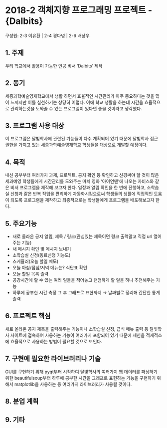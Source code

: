 # 2018-2 객체지향 프로그래밍 프로젝트 - **{Dalbits}**
구성원: 2-3 이유환 | 2-4 경다녕 | 2-6 배상우

## 1. 주제
우리 학교에서 활용이 가능한 인공 비서 ‘Dalbits’ 제작

## 2. 동기
세종과학예술영재학교에서 생활 하면서 효율적인 시간관리가 아주 중요하다는 것을 많이 느끼지만 이를 실천하기는 상당히 어렵다. 이에 학교 생활을 하는데 시간을 효율적으로 관리하는것을 도와줄 수 있는 프로그램이 있다면 좋을 것이라고 생각했다.

## 3. 프로그램 사용 대상
이 프로그램은 달빛학사에 관련된 기능들이 다수 계획되어 있기 때문에 달빛학사 접근 권한을 가지고 있는 세종과학예술영재학교 학생들을 대상으로 개발할 예정이다. 

## 4. 목적
내신 공부부터 여러가지 과제, 프로젝트, 공지 확인 등 확인하고 신경써야 할 것이 많은 세과예영 학생들에게 시간관리를 도와주는 마치 영화 ‘아이언맨’에 나오는 자비스와 같은 비서 프로그램을 제작해 보고자 한다. 일정과 알림 확인을 한 번에 진행하고, 소학습실 신청과 같은 반복 작업을 편리하게 자동화시킴으로써 학생들의 생활에 직접적인 도움이 되도록 프로그램을 제작하고 최종적으로는 학생들에게 프로그램을 배포해보고자 한다.

## 5. 주요기능
- 새로 올라온 공지 알림, 제목 / 링크(관심있는 제목이면 링크 출력말고 직접 url 열어주는 기능)
- 새 메시지 확인 및 메시지 보내기
- 소학습실 신청(동료신청 기능도)
- 스케쥴러(오늘 할일 메모)
- 오늘 아침/점심/저녁 메뉴는? 식단표 확인
- 오늘 할일 목록 출력
- 공강시간에 할 수 있는 여러 일들을 적어놓고 랜덤하게 할 일을 하나 추천해주는 기능
- 하루에 공부한 시간 측정 그 후 그래프로 표현까지 → 날짜별로 정리해 간단한 통계 출력


## 6. 프로젝트 핵심
새로 올라온 공지 제목을 출력해주는 기능이나 소학습실 신청, 급식 메뉴 출력 등 달빛학사 사이트에 접속하여 사용하는 기능이 여러가지 포함되어 있기 때문에 세션을 적재적소에 효율적으로 사용하는 방법이 필요할 것으로 보인다.

## 7. 구현에 필요한 라이브러리나 기술
GUI를 구현하기 위해 pyqt부터 시작하여 달빛학사의 여러가지 웹 데이터를 파싱하기 위한 beautifulsoup부터 하루에 공부한 시간을 그래프로 표현하는 기능을 구현하기 위해서 matplotlib을 사용하는 등 여러가지 라이브러리가 사용될 것이다.

## 8. **분업 계획**

## 9. 기타
